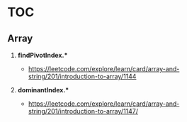 # TOC

## Array

1. **findPivotIndex.\***

    - <https://leetcode.com/explore/learn/card/array-and-string/201/introduction-to-array/1144>

2. **dominantIndex.\***

    - <https://leetcode.com/explore/learn/card/array-and-string/201/introduction-to-array/1147/>
